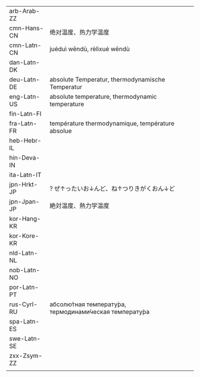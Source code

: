 | | | |
|-|-|-|
| arb-Arab-ZZ |  |  |
| cmn-Hans-CN | 绝对温度、热力学温度 |  |
| cmn-Latn-CN | juéduì wēndù, rèlìxué wēndù |  |
| dan-Latn-DK |  |  |
| deu-Latn-DE | absolute Temperatur, thermodynamische Temperatur |  |
| eng-Latn-US | absolute temperature, thermodynamic temperature |  |
| fin-Latn-FI |  |  |
| fra-Latn-FR | température thermodynamique, température absolue |  |
| heb-Hebr-IL |  |  |
| hin-Deva-IN |  |  |
| ita-Latn-IT |  |  |
| jpn-Hrkt-JP | ? ぜ↑ったいお↓んど、ね↑つりきがくおん↓ど |  |
| jpn-Jpan-JP | 絶対温度、熱力学温度 |  |
| kor-Hang-KR |  |  |
| kor-Kore-KR |  |  |
| nld-Latn-NL |  |  |
| nob-Latn-NO |  |  |
| por-Latn-PT |  |  |
| rus-Cyrl-RU | абсолю́тная температу́ра, термодинами́ческая температу́ра |  |
| spa-Latn-ES |  |  |
| swe-Latn-SE |  |  |
| zxx-Zsym-ZZ |  |  |
|  |  |  |
